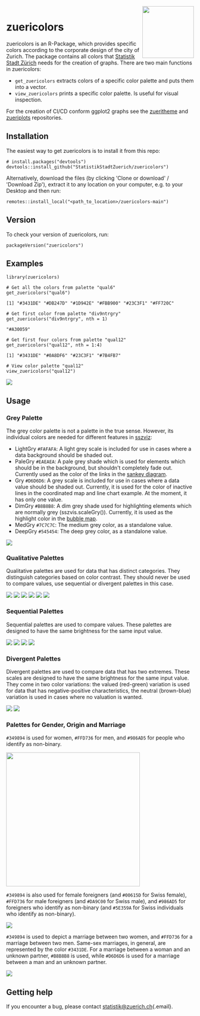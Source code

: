 <img src="pictures/Hexagon_zuericolors_b.png" align="right" height="138.5"/>

# zuericolors

zuericolors is an R-Package, which provides specific colors according to the corporate design of the city of Zurich. The package contains all colors that [Statistik Stadt Zürich](https://www.stadt-zuerich.ch/prd/de/index/statistik.html) needs for the creation of graphs. There are two main functions in zuericolors:

-   `get_zuericolors` extracts colors of a specific color palette and puts them into a vector.
-   `view_zuericolors` prints a specific color palette. Is useful for visual inspection.

For the creation of CI/CD conform ggplot2 graphs see the [zueritheme](https://github.com/StatistikStadtZuerich/zueritheme) and [zueriplots](https://github.com/StatistikStadtZuerich/zueriplots) repositories.

## Installation

The easiest way to get zuericolors is to install it from this repo:

```{r, eval = FALSE}
# install.packages("devtools")
devtools::install_github("StatistikStadtZuerich/zuericolors")
```

Alternatively, download the files (by clicking 'Clone or download' / 'Download Zip'), extract it to any location on your computer, e.g. to your Desktop and then run:

```{r, eval = FALSE}
remotes::install_local("<path_to_location>/zuericolors-main")
```

## Version

To check your version of zuericolors, run:

```{r, eval = FALSE}
packageVersion("zuericolors")
```

## Examples

```{r, message = FALSE}
library(zuericolors)

# Get all the colors from palette "qual6"
get_zuericolors("qual6")

[1] "#3431DE" "#DB247D" "#1D942E" "#FBB900" "#23C3F1" "#FF720C"

# Get first color from palette "div9ntrgry"
get_zuericolors("div9ntrgry", nth = 1)

"#A30059"

# Get first four colors from palette "qual12"
get_zuericolors("qual12", nth = 1:4)

[1] "#3431DE" "#0A8DF6" "#23C3F1" "#7B4FB7"

# View color palette "qual12"
view_zuericolors("qual12")
```

<img src="pictures/qual12.JPG"/>

## Usage

### Grey Palette

The grey color palette is not a palette in the true sense. However, its individual colors are needed for different features in [sszviz](https://github.com/StatistikStadtZuerich/sszvis):

-   LightGry `#FAFAFA`: A light grey scale is included for use in cases where a data background should be shaded out.
-   PaleGry `#EAEAEA`: A pale grey shade which is used for elements which should be in the background, but shouldn't completely fade out. Currently used as the color of the links in the [sankey diagram](https://statistikstadtzuerich.github.io/sszvis/#/sankey).
-   Gry `#D6D6D6`: A grey scale is included for use in cases where a data value should be shaded out. Currently, it is used for the color of inactive lines in the coordinated map and line chart example. At the moment, it has only one value.
-   DimGry `#B8B8B8`: A dim grey shade used for highlighting elements which are normally grey (sszvis.scaleGry()). Currently, it is used as the highlight color in the [bubble map](https://statistikstadtzuerich.github.io/sszvis/#/map-signature).
-   MedGry `#7C7C7C`: The medium grey color, as a standalone value.
-   DeepGry `#545454`: The deep grey color, as a standalone value.

<img src="pictures/seq6gry.JPG"/>

### Qualitative Palettes

Qualitative palettes are used for data that has distinct categories. They distinguish categories based on color contrast. They should never be used to compare values, use sequential or divergent palettes in this case.

<img src="pictures/qual12.JPG"/>

<img src="pictures/qual6.JPG"/>

<img src="pictures/qual6a.JPG"/>

<img src="pictures/qual6b.JPG"/>

<img src="pictures/qual12br.JPG"/>

<img src="pictures/qual12da.JPG"/>

### Sequential Palettes

Sequential palettes are used to compare values. These palettes are designed to have the same brightness for the same input value.

<img src="pictures/seq9blu.JPG"/>

<img src="pictures/seq9red.JPG"/>

<img src="pictures/seq9grn.JPG"/>

<img src="pictures/seq9brn.JPG"/>

### Divergent Palettes

Divergent palettes are used to compare data that has two extremes. These scales are designed to have the same brightness for the same input value. They come in two color variations: the valued (red-green) variation is used for data that has negative-positive characteristics, the neutral (brown-blue) variation is used in cases where no valuation is wanted.

<img src="pictures/div9val.JPG"/>

<img src="pictures/div9ntr.JPG"/>

### Palettes for Gender, Origin and Marriage

`#349894` is used for women, `#FFD736` for men, and `#986AD5` for people who identify as non-binary.

<img src="pictures/gender3.JPG" width="359"/>

`#349894` is also used for female foreigners (and `#00615D` for Swiss female), `#FFD736` for male foreigners (and `#DA9C00` for Swiss male), and `#986AD5` for foreigners who identify as non-binary (and `#5E359A` for Swiss individuals who identify as non-binary).

<img src="pictures/gender6origin.JPG"/>

`#349894` is used to depict a marriage between two women, and `#FFD736` for a marriage between two men. Same-sex marriages, in general, are represented by the color `#3431DE`. For a marriage between a woman and an unknown partner, `#B8B8B8` is used, while `#D6D6D6` is used for a marriage between a man and an unknown partner.

<img src="pictures/gender5wedding.JPG"/>

## Getting help

If you encounter a bug, please contact [statistik\@zuerich.ch](mailto:statistik@zuerich.ch){.email}.
